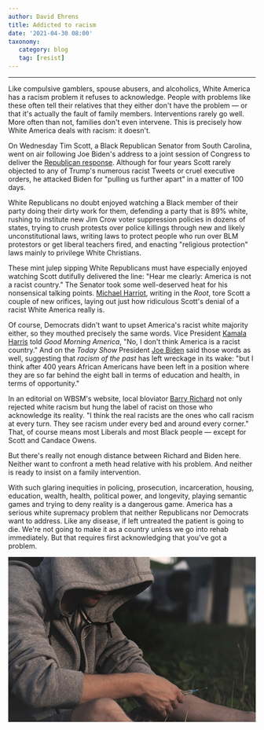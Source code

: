 ```yaml
---
author: David Ehrens
title: Addicted to racism
date: '2021-04-30 08:00'
taxonomy:
   category: blog
   tag: [resist]
---
```

---
Like compulsive gamblers, spouse abusers, and alcoholics, White America has a racism problem it refuses to acknowledge. People with problems like these often tell their relatives that they either don't have the problem — or that it's actually the fault of family members. Interventions rarely go well. More often than not, families don't even intervene. This is precisely how White America deals with racism: it doesn't.

On Wednesday Tim Scott, a Black Republican Senator from South Carolina, went on air following Joe Biden's address to a joint session of Congress to deliver the [Republican response](https://www.cnn.com/2021/04/28/politics/tim-scott-response-transcript/index.html). Although for four years Scott rarely objected to any of Trump's numerous racist Tweets or cruel executive orders, he attacked Biden for "pulling us further apart" in a matter of 100 days.

White Republicans no doubt enjoyed watching a Black member of their party doing their dirty work for them, defending a party that is 89% white, rushing to institute new Jim Crow voter suppression policies in dozens of states, trying to crush protests over police killings through new and likely unconstitutional laws, writing laws to protect people who run over BLM protestors or get liberal teachers fired, and enacting "religious protection" laws mainly to privilege White Christians.

These mint julep sipping White Republicans must have especially enjoyed watching Scott dutifully delivered the line: "Hear me clearly: America is not a racist country." The Senator took some well-deserved heat for his nonsensical talking points. [Michael Harriot](https://www.theroot.com/was-tim-scott-right-when-he-said-america-is-not-a-racis-1846791206), writing in the *Root*, tore Scott a couple of new orifices, laying out just how ridiculous Scott's denial of a racist White America really is.

Of course, Democrats didn't want to upset America's racist white majority either, so they mouthed precisely the same words. Vice President [Kamala Harris](https://thehill.com/changing-america/respect/551047-kamala-harris-agrees-with-sen-tim-scott-that-america-is-not-a-racist) told *Good Morning America*, "No, I don't think America is a racist country." And on the *Today Show* President [Joe Biden](https://www.npr.org/2021/04/30/992355205/biden-in-response-to-tim-scott-says-i-dont-think-the-american-people-are-racist) said those words as well, suggesting that *racism of the past* has left wreckage in its wake: "but I think after 400 years African Americans have been left in a position where they are so far behind the eight ball in terms of education and health, in terms of opportunity."

In an editorial on WBSM's website, local bloviator [Barry Richard](https://wbsm.com/only-racists-see-racism-around-every-corner/) not only rejected white racism but hung the label of racist on those who acknowledge its reality. "I think the real racists are the ones who call racism at every turn. They see racism under every bed and around every corner." That, of course means most Liberals and most Black people — except for Scott and Candace Owens.

But there's really not enough distance between Richard and Biden here. Neither want to confront a meth head relative with his problem. And neither is ready to insist on a family intervention.

With such glaring inequities in policing, prosecution, incarceration, housing, education, wealth, health, political power, and longevity, playing semantic games and trying to deny reality is a dangerous game. America has a serious white supremacy problem that neither Republicans nor Democrats want to address. Like any disease, if left untreated the patient is going to die. We're not going to make it as a country unless we go into rehab immediately. But that requires first acknowledging that you've got a problem.

![](addiction.jpg)
